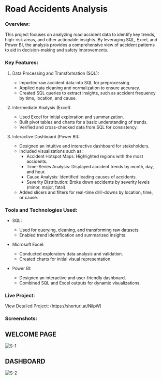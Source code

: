# Road Accidents Analysis
### Overview:
This project focuses on analyzing road accident data to identify key trends, high-risk areas, and other actionable insights. By leveraging SQL, Excel, and Power BI, the analysis provides a comprehensive view of accident patterns to aid in decision-making and safety improvements.

### Key Features:
1. Data Processing and Transformation (SQL):  
   - Imported raw accident data into SQL for preprocessing.  
   - Applied data cleaning and normalization to ensure accuracy.  
   - Created SQL queries to extract insights, such as accident frequency by time, location, and cause.

2. Intermediate Analysis (Excel):
   - Used Excel for initial exploration and summarization.  
   - Built pivot tables and charts for a basic understanding of trends.  
   - Verified and cross-checked data from SQL for consistency.

3. Interactive Dashboard (Power BI): 
   - Designed an intuitive and interactive dashboard for stakeholders.  
   - Included visualizations such as:  
     - Accident Hotspot Maps: Highlighted regions with the most accidents.  
     - Time-Series Analysis: Displayed accident trends by month, day, and hour.  
     - Cause Analysis: Identified leading causes of accidents.  
     - Severity Distribution: Broke down accidents by severity levels (minor, major, fatal).  
   - Added slicers and filters for real-time drill-downs by location, time, or cause.

### Tools and Technologies Used:
- SQL:  
  - Used for querying, cleaning, and transforming raw datasets.  
  - Enabled trend identification and summarized insights.

- Microsoft Excel:
  - Conducted exploratory data analysis and validation.  
  - Created charts for initial visual representation.

- Power BI: 
  - Designed an interactive and user-friendly dashboard.  
  - Combined SQL and Excel outputs for dynamic visualizations.

### Live Project:  
View Detailed Project: (https://shorturl.at/NilpW)

### Screenshots:
## WELCOME PAGE
![S-1](https://github.com/user-attachments/assets/185d787b-f6cc-434a-a1da-eb3841a04a73)

## DASHBOARD
![S-2](https://github.com/user-attachments/assets/4ed36642-b704-4053-a855-8c938512d7f6)
